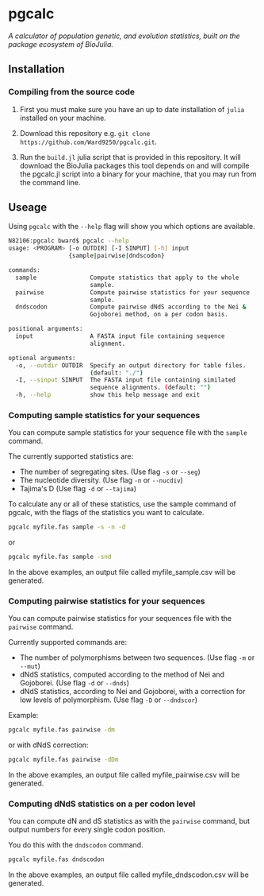 # pgcalc

*A calculator of population genetic, and evolution statistics, built on the package ecosystem of BioJulia.*

## Installation

### Compiling from the source code

1. First you must make sure you have an up to date installation of `julia`
   installed on your machine.

2. Download this repository e.g. `git clone https://github.com/Ward9250/pgcalc.git`.

3. Run the `build.jl` julia script that is provided in this repository.
   It will download the BioJulia packages this tool depends on and will compile
   the pgcalc.jl script into a binary for your machine, that you may run from
   the command line.

## Useage

Using `pgcalc` with the `--help` flag will show you which options are available.

```sh
N82106:pgcalc bward$ pgcalc --help
usage: <PROGRAM> [-o OUTDIR] [-I SINPUT] [-h] input
                 {sample|pairwise|dndscodon}

commands:
  sample               Compute statistics that apply to the whole
                       sample.
  pairwise             Compute pairwise statistics for your sequence
                       sample.
  dndscodon            Compute pairwise dNdS according to the Nei &
                       Gojoborei method, on a per codon basis.

positional arguments:
  input                A FASTA input file containing sequence
                       alignment.

optional arguments:
  -o, --outdir OUTDIR  Specify an output directory for table files.
                       (default: "./")
  -I, --sinput SINPUT  The FASTA input file containing similated
                       sequence alignments. (default: "")
  -h, --help           show this help message and exit
```

### Computing sample statistics for your sequences

You can compute sample statistics for your sequence file with the `sample` command.

The currently supported statistics are:

* The number of segregating sites. (Use flag `-s` or `--seg`)
* The nucleotide diversity. (Use flag `-n` or `--nucdiv`)
* Tajima's D (Use flag `-d` or `--tajima`)

To calculate any or all of these statistics, use the sample command of pgcalc, with the
flags of the statistics you want to calculate.

```sh
pgcalc myfile.fas sample -s -n -d
```

or

```sh
pgcalc myfile.fas sample -snd
```

In the above examples, an output file called myfile_sample.csv will be generated.

### Computing pairwise statistics for your sequences

You can compute pairwise statistics for your sequences file with the `pairwise` command.

Currently supported commands are:

* The number of polymorphisms between two sequences. (Use flag `-m` or `--mut`)
* dNdS statistics, computed according to the method of Nei and Gojoborei. (Use flag `-d` or `--dnds`)
* dNdS statistics, according to Nei and Gojoborei, with a correction for low
  levels of polymorphism. (Use flag `-D` or `--dndscor`)

Example:

```sh
pgcalc myfile.fas pairwise -dm
```

or with dNdS correction:

```sh
pgcalc myfile.fas pairwise -dDm
```

In the above examples, an output file called myfile_pairwise.csv will be generated.

### Computing dNdS statistics on a per codon level

You can compute dN and dS statistics as with the `pairwise` command, but output
numbers for every single codon position.

You do this with the `dndscodon` command.

```sh
pgcalc myfile.fas dndscodon
```

In the above examples, an output file called myfile_dndscodon.csv will be generated.
